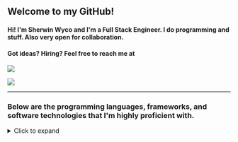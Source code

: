 ## Welcome to my GitHub!

#### Hi! I'm Sherwin Wyco and I'm a Full Stack Engineer. I do programming and stuff. Also very open for collaboration.

#### Got ideas? Hiring? Feel free to reach me at
[<img src="https://img.shields.io/badge/linkedin%20-%230077B5.svg?&style=for-the-badge&logo=linkedin&logoColor=white"/>](https://www.linkedin.com/in/sherwin-wyco/)

[<img src="https://img.shields.io/badge/Gmail-D14836?style=for-the-badge&logo=gmail&logoColor=white"/>](mailto:lunde@adobe.com?subject=[GitHub]%20)

_________

### Below are the programming languages, frameworks, and software technologies that I'm highly proficient with.

<details>
  <summary> Click to expand </summary>
  
#### Programming Languages
- <img src="https://img.shields.io/badge/java-%23ED8B00.svg?&style=for-the-badge&logo=java&logoColor=white"/>
- <img src="https://img.shields.io/badge/python%20-%2314354C.svg?&style=for-the-badge&logo=python&logoColor=white"/>
- <img src="https://img.shields.io/badge/javascript%20-%23323330.svg?&style=for-the-badge&logo=javascript&logoColor=%23F7DF1E"/>
- <img src="https://img.shields.io/badge/html5%20-%23E34F26.svg?&style=for-the-badge&logo=html5&logoColor=white"/>
- <img src="https://img.shields.io/badge/css3%20-%231572B6.svg?&style=for-the-badge&logo=css3&logoColor=white"/>
- <img src="https://img.shields.io/badge/node.js%20-%2343853D.svg?&style=for-the-badge&logo=node.js&logoColor=white"/>

#### Frameworks
- <img src="https://img.shields.io/badge/django%20-%23092E20.svg?&style=for-the-badge&logo=django&logoColor=white"/>
- <img src="https://img.shields.io/badge/flask%20-%23000.svg?&style=for-the-badge&logo=flask&logoColor=white"/>
- <img src="https://img.shields.io/badge/react%20-%2320232a.svg?&style=for-the-badge&logo=react&logoColor=%2361DAFB"/>
- <img src="https://img.shields.io/badge/redux%20-%23593d88.svg?&style=for-the-badge&logo=redux&logoColor=white"/>
- <img src="https://img.shields.io/badge/jquery%20-%230769AD.svg?&style=for-the-badge&logo=jquery&logoColor=white"/>
- <img src="https://img.shields.io/badge/material%20ui%20-%230081CB.svg?&style=for-the-badge&logo=material-ui&logoColor=white"/>
- <img src="https://img.shields.io/badge/bootstrap%20-%23563D7C.svg?&style=for-the-badge&logo=bootstrap&logoColor=white"/>
- <img src="https://img.shields.io/badge/express.js%20-%23404d59.svg?&style=for-the-badge"/>

#### Design Applications
- <img src="https://img.shields.io/badge/adobe%20photoshop%20-%2331A8FF.svg?&style=for-the-badge&logo=adobe%20photoshop&logoColor=white"/>

#### Version Control 
- <img src="https://img.shields.io/badge/git%20-%23F05033.svg?&style=for-the-badge&logo=git&logoColor=white"/>
- <img src="https://img.shields.io/badge/github%20-%23121011.svg?&style=for-the-badge&logo=github&logoColor=white"/>
- <img src="https://img.shields.io/badge/gitlab%20-%23181717.svg?&style=for-the-badge&logo=gitlab&logoColor=white"/>

#### Hosting/SaaS
- <img src="https://img.shields.io/badge/AWS%20-%23FF9900.svg?&style=for-the-badge&logo=amazon-aws&logoColor=white"/>
- <img src="https://img.shields.io/badge/heroku%20-%23430098.svg?&style=for-the-badge&logo=heroku&logoColor=white"/>

#### Servers
- <img src="https://img.shields.io/badge/apache%20-%23D42029.svg?&style=for-the-badge&logo=apache&logoColor=white"/>
- <img src="https://img.shields.io/badge/nginx%20-%23009639.svg?&style=for-the-badge&logo=nginx&logoColor=white"/>

#### Databases
- <img src="https://img.shields.io/badge/mysql-%2300f.svg?&style=for-the-badge&logo=mysql&logoColor=white"/>
- <img src ="https://img.shields.io/badge/postgres-%23316192.svg?&style=for-the-badge&logo=postgresql&logoColor=white"/>
- <img src ="https://img.shields.io/badge/sqlite-%2307405e.svg?&style=for-the-badge&logo=sqlite&logoColor=white"/>

#### CI
- <img src="https://img.shields.io/badge/travisci%20-%232B2F33.svg?&style=for-the-badge&logo=travis&logoColor=white"/>

#### Other
- <img src="https://img.shields.io/badge/docker%20-%230db7ed.svg?&style=for-the-badge&logo=docker&logoColor=white"/>
- <img src="https://img.shields.io/badge/kubernetes%20-%23326ce5.svg?&style=for-the-badge&logo=kubernetes&logoColor=white"/>
- <img src="https://img.shields.io/badge/Jupyter%20-%23F37626.svg?&style=for-the-badge&logo=Jupyter&logoColor=white" />
</details>
